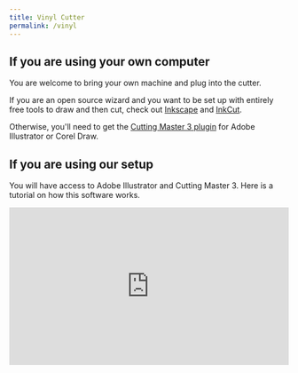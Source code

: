 ```yaml
---
title: Vinyl Cutter
permalink: /vinyl
---
```


## If you are using your own computer

You are welcome to bring your own machine and plug into the cutter.

If you are an open source wizard and you want to be set up with entirely free tools to draw and then cut, check out [Inkscape]() and [InkCut]().

Otherwise, you'll need to get the [Cutting Master 3 plugin](http://www.graphtecamerica.com/graphtec-america-support-downloads-cutting-plotters-ce6000-series) for Adobe Illustrator or Corel Draw.

## If you are using our setup

You will have access to Adobe Illustrator and Cutting Master 3. Here is a tutorial on how this software works.

<style>.embed-container { position: relative; padding-bottom: 56.25%; height: 0; overflow: hidden; max-width: 100%; } .embed-container iframe, .embed-container object, .embed-container embed { position: absolute; top: 0; left: 0; width: 100%; height: 100%; }</style><div class='embed-container'><iframe src='https://www.youtube.com/embed/uiIMVqGCHGA' frameborder='0' allowfullscreen></iframe></div>